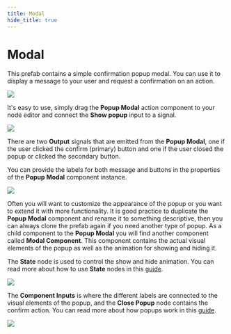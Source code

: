 ```yaml
---
title: Modal
hide_title: true
---
```


# Modal

This prefab contains a simple confirmation popup modal. You can use it to display a message to your user and request a confirmation on an action.

<div className="ndl-image-with-background l">

![](/library/prefabs/modal/modal-screen.png)

</div>

It's easy to use, simply drag the **Popup Modal** action component to your node editor and connect the **Show popup** input to a signal.

<div className="ndl-image-with-background xl">

![](/library/prefabs/modal/modal-nodes.png)

</div>

There are two **Output** signals that are emitted from the **Popup Modal**, one if the user clicked the confirm (primary) button and one if the user closed the popup or clicked the secondary button.

You can provide the labels for both message and buttons in the properties of the **Popup Modal** component instance.

<div className="ndl-image-with-background xl">

![](/library/prefabs/modal/modal-props.png)

</div>

Often you will want to customize the appearance of the popup or you want to extend it with more functionality. It is good practice to duplicate the **Popup Modal** component and rename it to something descriptive, then you can always clone the prefab again if you need another type of popup. As a child component to the **Popup Modal** you will find another component called **Modal Component**. This component contains the actual visual elements of the popup as well as the animation for showing and hiding it.

The **State** node is used to control the show and hide animation. You can read more about how to use **State** nodes in this [guide](/docs/guides/user-interfaces/states).

<div className="ndl-image-with-background xl">

![](/library/prefabs/modal/modal-nodes-2.png)

</div>

The **Component Inputs** is where the different labels are connected to the visual elements of the popup, and  the **Close Popup** node contains the confirm action. You can read more about how popups work in this [guide](/docs/guides/navigation/popups).

<div className="ndl-image-with-background xl">

![](/library/prefabs/modal/modal-nodes-3.png)

</div>







